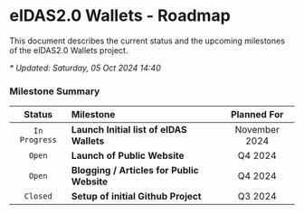 # eIDAS2.0 Wallets - Roadmap

This document describes the current status and the upcoming milestones of the eIDAS2.0 Wallets project.

_* Updated: Saturday, 05 Oct 2024 14:40_

### Milestone Summary

| Status | Milestone | Planned For |
| :---: | :--- | :---: |
| `In Progress` | **Launch Initial list of eIDAS Wallets** | November 2024 |
| `Open` | **Launch of Public Website** | Q4 2024 |
| `Open` | **Blogging / Articles for Public Website** | Q4 2024 |
| `Closed` | **Setup of initial Github Project** | Q3 2024 |

